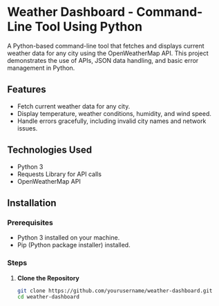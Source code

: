 
# Weather Dashboard - Command-Line Tool Using Python

A Python-based command-line tool that fetches and displays current weather data for any city using the OpenWeatherMap API. This project demonstrates the use of APIs, JSON data handling, and basic error management in Python.

## Features
- Fetch current weather data for any city.
- Display temperature, weather conditions, humidity, and wind speed.
- Handle errors gracefully, including invalid city names and network issues.

## Technologies Used
- Python 3
- Requests Library for API calls
- OpenWeatherMap API

## Installation

### Prerequisites
- Python 3 installed on your machine.
- Pip (Python package installer) installed.

### Steps
1. **Clone the Repository**
   ```bash
   git clone https://github.com/yourusername/weather-dashboard.git
   cd weather-dashboard

